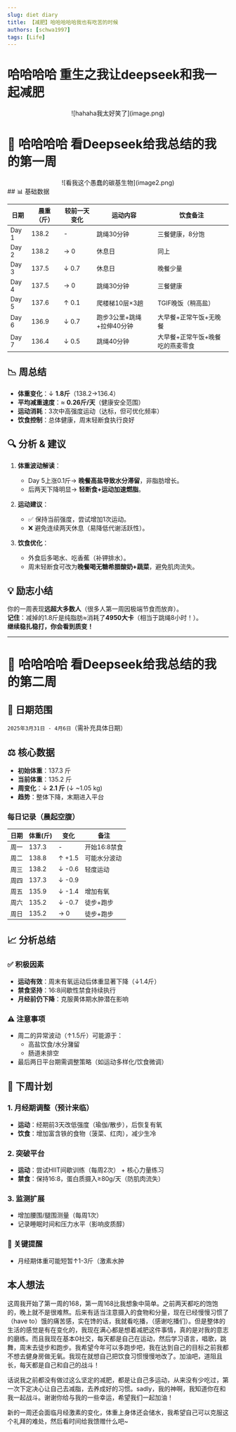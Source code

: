 ```yaml
---
slug: diet diary
title: 【减肥】哈哈哈哈哈我也有吃苦的时候 
authors: [schwa1997]
tags: [Life]
---
```

# 哈哈哈哈 重生之我让deepseek和我一起减肥 

<center>
![hahaha我太好笑了](image.png)
</center>

# 📅 哈哈哈哈 看Deepseek给我总结的我的第一周
<center>
![看我这个愚蠢的碳基生物](image2.png)
</center>
## 📊 基础数据

| 日期   | 晨重（斤） | 较前一天变化 | 运动内容         | 饮食备注           |
|--------|------------|--------------|------------------|--------------------|
| Day 1  | 138.2      | -            | 跳绳30分钟       | 三餐健康，8分饱    |
| Day 2  | 138.2      | → 0          | 休息日           | 同上               |
| Day 3  | 137.5      | ↓ 0.7        | 休息日          | 晚餐少量           |
| Day 4  | 137.5      | → 0          | 跳绳30分钟       | 三餐健康           |
| Day 5  | 137.6      | ↑ 0.1        | 爬楼梯10层×3趟    | TGIF晚饭（稍高盐）  |
| Day 6  | 136.9      | ↓ 0.7        | 跑步3公里+跳绳+拉伸40分钟  | 大早餐+正常午饭+无晚餐         |
| Day 7  | 136.4      | ↓ 0.5        | 跳绳40分钟       | 大早餐+正常午饭+晚餐吃的燕麦零食             |

## 📉 周总结

- **体重变化**：↓ **1.8斤**（138.2→136.4）
- **平均减重速度**：≈ **0.26斤/天**（健康安全范围）
- **运动消耗**：3次中高强度运动（达标，但可优化频率）
- **饮食控制**：总体健康，周末轻断食执行良好

## 🔍 分析 & 建议

1. **体重波动解读**：
   - Day 5上涨0.1斤→ **晚餐高盐导致水分滞留**，非脂肪增长。
   - 后两天下降明显→ **轻断食+运动加速燃脂**。

2. **运动建议**：
   - ✅ 保持当前强度，尝试增加1次运动。
   - ❌ 避免连续两天休息（易降低代谢活跃性）。

3. **饮食优化**：
   - 外食后多喝水、吃香蕉（补钾排水）。
   - 周末轻断食可改为**晚餐喝无糖希腊酸奶+蔬菜**，避免肌肉流失。


## 💡 励志小结

你的一周表现**远超大多数人**（很多人第一周因极端节食而放弃）。  
**记住**：减掉的1.8斤是纯脂肪≈消耗了**4950大卡**（相当于跳绳8小时！）。  
**继续稳扎稳打，你会看到质变！**

---

# 📅 哈哈哈哈 看Deepseek给我总结的我的第二周

## 📅 日期范围  
`2025年3月31日 - 4月6日`（需补充具体日期）

## ⚖️ 核心数据
- **初始体重**：137.3 斤  
- **当前体重**：135.2 斤  
- **周变化**：↓ **2.1 斤** (↓ ~1.05 kg)  
- **趋势**：整体下降，末期进入平台  

### 每日记录（晨起空腹）
| 日期       | 体重(斤) | 变化      | 备注          |
|------------|----------|-----------|---------------|
| 周一       | 137.3    | -         | 开始16:8禁食  |
| 周二       | 138.8    | ↑ +1.5    | 可能水分波动  |
| 周三       | 138.2    | ↓ -0.6    | 轻度运动      |
| 周四       | 137.3    | ↓ -0.9    |               |
| 周五       | 135.9    | ↓ -1.4    | 增加有氧      |
| 周六       | 135.2    | ↓ -0.7    | 徒步+跑步     |
| 周日       | 135.2    | → 0       | 徒步+跑步       |

## 📈 分析总结
### ✅ 积极因素
- **运动有效**：周末有氧运动后体重显著下降（↓1.4斤）  
- **禁食坚持**：16:8间歇性禁食持续执行  
- **月经前仍下降**：克服黄体期水肿潜在影响  

### ⚠️ 注意事项
- 周二的异常波动（↑1.5斤）可能源于：  
  - 高盐饮食/水分潴留  
  - 肠道未排空  
- 最后两日平台期需调整策略（如运动多样化/饮食微调）


## 🎯 下周计划
### 1. 月经期调整（预计来临）
- **运动**：经期前3天改低强度（瑜伽/散步），后恢复有氧  
- **饮食**：增加富含铁的食物（菠菜、红肉），减少生冷  

### 2. 突破平台
- **运动**：尝试HIIT间歇训练（每周2次） + 核心力量练习  
- **禁食**：保持16:8，蛋白质摄入≥80g/天（防肌肉流失）  

### 3. 监测扩展
- 增加腰围/腿围测量（每周1次）  
- 记录睡眠时间和压力水平（影响皮质醇）  

### 📌 关键提醒
- 月经期体重可能短暂↑1-3斤（激素水肿

## 本人想法
这周我开始了第一周的168，第一周168比我想象中简单。之前两天都吃的饱饱的，晚上就不是很难熬。后来有适当注意摄入的食物和分量，现在已经慢慢习惯了（have to）饿的痛苦感，实在馋的话，我就看吃播，（感谢吃播们）。但是整体的生活的感觉是有在变化的，我现在满心都是想着减肥这件事情，真的是对我的意志的磨练。而且我现在基本0社交，每天都是自己在运动，然后学习语言，唱歌，跳舞，周末去徒步和跑步。我希望今年可以多跑步吧，我在达到自己的目标之前我都不想去健身房做无氧。我现在就想自己把饮食习惯慢慢地改了。加油吧，道阻且长，每天都是自己和自己的战斗！

话说我之前都没有做过这么坚定的减肥，都是让自己多运动，从来没有少吃过，第一次下定决心让自己去减脂，去养成好的习惯。sadly，我的神啊，我知道你在和我一起战斗。谢谢你给与我的一些幸运，希望我们一起加油！

新的一周还会面临月经激素的变化，体重上身体还会储水，我希望自己可以克服这个礼拜的难处，然后看时间给我馈赠什么吧~